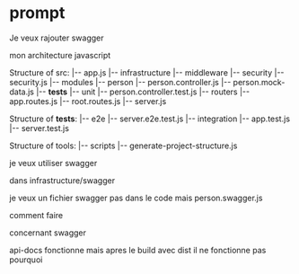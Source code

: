 # prompt

Je veux rajouter swagger



mon architecture javascript

Structure of src:
|-- app.js
|-- infrastructure
  |-- middleware
    |-- security
      |-- security.js
|-- modules
  |-- person
    |-- person.controller.js
    |-- person.mock-data.js
    |-- __tests__
      |-- unit
        |-- person.controller.test.js
|-- routers
  |-- app.routes.js
  |-- root.routes.js
|-- server.js

Structure of __tests__:
|-- e2e
  |-- server.e2e.test.js
|-- integration
  |-- app.test.js
  |-- server.test.js

Structure of tools:
|-- scripts
  |-- generate-project-structure.js

je veux utiliser swagger

dans 
infrastructure/swagger

je veux un fichier swagger pas dans le code
mais person.swagger.js

comment faire


concernant swagger

api-docs fonctionne
mais apres le build avec dist il ne fonctionne pas 
pourquoi